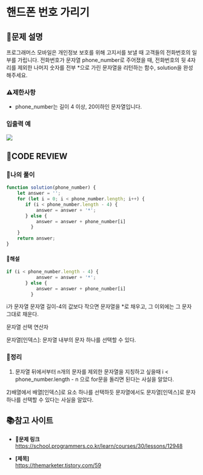 # 핸드폰 번호 가리기
## **📝문제 설명**
프로그래머스 모바일은 개인정보 보호를 위해 고지서를 보낼 때 고객들의 전화번호의 일부를 가립니다.
전화번호가 문자열 phone_number로 주어졌을 때, 전화번호의 뒷 4자리를 제외한 나머지 숫자를 전부 *으로 가린 문자열을 리턴하는 함수, solution을 완성해주세요.
### **⚠제한사항**
- phone_number는 길이 4 이상, 20이하인 문자열입니다.
### **입출력 예**
![](https://velog.velcdn.com/images/ssori0421/post/fb559c0a-b85d-4e1c-b51a-9bbb0fc665c1/image.png)

## **🧐CODE REVIEW**
### **🧾나의 풀이**

```js
function solution(phone_number) {
    let answer = '';
    for (let i = 0; i < phone_number.length; i++) {
       if (i < phone_number.length - 4) {
           answer = answer + '*';
       } else {
           answer = answer + phone_number[i]
         }
    }
    return answer;
} 
```

#### **📝해설**

```js
if (i < phone_number.length - 4) {
           answer = answer + '*';
       } else {
           answer = answer + phone_number[i]
         }
```
i가 문자열 문자열 길이-4의 값보다 작으면 문자열을 *로 채우고,  그 이외에는 그 문자 그대로 채운다.

문자열 선택 연산자

문자열[인덱스]: 문자열 내부의 문자 하나를 선택할 수 있다.

### **🔖정리**
1) 문자열 뒤에서부터 n개의 문자를 제외한 문자열을 지칭하고   싶을때 
i < phone_number.length - n 으로 for문을 돌리면 된다는 사실을 알았다. 

2)배열에서 배열[인덱스]로 요소 하나를 선택하듯 문자열에서도 문자열[인덱스]로 문자 하나를 선택할 수 있다는 사실을 알았다.

## 📚참고 사이트

- **🔗문제 링크**<br/>
https://school.programmers.co.kr/learn/courses/30/lessons/12948

- **[제목]**<br/>
https://themarketer.tistory.com/59
